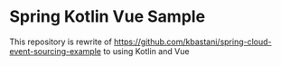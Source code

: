 # Spring Kotlin Vue Sample
This repository is rewrite of https://github.com/kbastani/spring-cloud-event-sourcing-example to using Kotlin and Vue